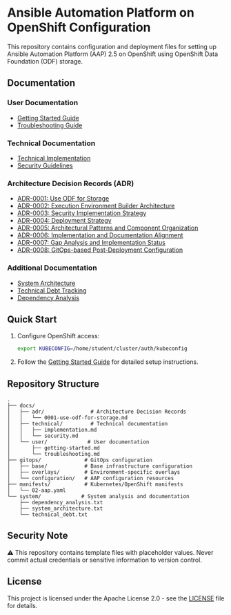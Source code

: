 # Ansible Automation Platform on OpenShift Configuration

This repository contains configuration and deployment files for setting up Ansible Automation Platform (AAP) 2.5 on OpenShift using OpenShift Data Foundation (ODF) storage.

## Documentation

### User Documentation
- [Getting Started Guide](docs/user/getting-started.md)
- [Troubleshooting Guide](docs/user/troubleshooting.md)

### Technical Documentation
- [Technical Implementation](docs/technical/implementation.md)
- [Security Guidelines](docs/technical/security.md)

### Architecture Decision Records (ADR)
- [ADR-0001: Use ODF for Storage](docs/adr/0001-use-odf-for-storage.md)
- [ADR-0002: Execution Environment Builder Architecture](docs/adr/0002-execution-environment-builder-architecture.md)
- [ADR-0003: Security Implementation Strategy](docs/adr/0003-security-implementation.md)
- [ADR-0004: Deployment Strategy](docs/adr/0004-deployment-strategy.md)
- [ADR-0005: Architectural Patterns and Component Organization](docs/adr/0005-architectural-patterns.md)
- [ADR-0006: Implementation and Documentation Alignment](docs/adr/0006-implementation-alignment.md)
- [ADR-0007: Gap Analysis and Implementation Status](docs/adr/0007-gap-analysis.md)
- [ADR-0008: GitOps-based Post-Deployment Configuration](docs/adr/0008-post-deployment-configuration.md)

### Additional Documentation
- [System Architecture](system_architecture.txt)
- [Technical Debt Tracking](technical_debt.txt)
- [Dependency Analysis](dependency_analysis.txt)

## Quick Start

1. Configure OpenShift access:
   ```bash
   export KUBECONFIG=/home/student/cluster/auth/kubeconfig
   ```

2. Follow the [Getting Started Guide](docs/user/getting-started.md) for detailed setup instructions.

## Repository Structure

```
.
├── docs/
│   ├── adr/               # Architecture Decision Records
│   │   └── 0001-use-odf-for-storage.md
│   ├── technical/         # Technical documentation
│   │   ├── implementation.md
│   │   └── security.md
│   └── user/             # User documentation
│       ├── getting-started.md
│       └── troubleshooting.md
├── gitops/              # GitOps configuration
│   ├── base/            # Base infrastructure configuration
│   ├── overlays/        # Environment-specific overlays
│   └── configuration/   # AAP configuration resources
├── manifests/           # Kubernetes/OpenShift manifests
│   └── 02-aap.yaml
└── system/             # System analysis and documentation
    ├── dependency_analysis.txt
    ├── system_architecture.txt
    └── technical_debt.txt
```

## Security Note

⚠️ This repository contains template files with placeholder values. Never commit actual credentials or sensitive information to version control.

## License

This project is licensed under the Apache License 2.0 - see the [LICENSE](LICENSE) file for details.